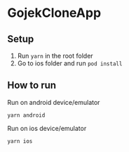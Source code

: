 # GojekCloneApp

## Setup

1. Run `yarn` in the root folder
2. Go to ios folder and run `pod install`

## How to run

Run on android device/emulator
```
yarn android
```

Run on ios device/emulator
```
yarn ios
```